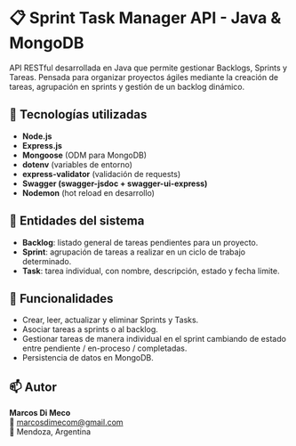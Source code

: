 # 📋 Sprint Task Manager API - Java & MongoDB

API RESTful desarrollada en Java que permite gestionar Backlogs, Sprints y Tareas. Pensada para organizar proyectos ágiles mediante la creación de tareas, agrupación en sprints y gestión de un backlog dinámico.

## 📌 Tecnologías utilizadas

- **Node.js**  
- **Express.js**  
- **Mongoose** (ODM para MongoDB)  
- **dotenv** (variables de entorno)  
- **express-validator** (validación de requests)  
- **Swagger (swagger-jsdoc + swagger-ui-express)**
- **Nodemon** (hot reload en desarrollo)

## 📖 Entidades del sistema

- **Backlog**: listado general de tareas pendientes para un proyecto.
- **Sprint**: agrupación de tareas a realizar en un ciclo de trabajo determinado.
- **Task**: tarea individual, con nombre, descripción, estado y fecha limite.

## 🚀 Funcionalidades

- Crear, leer, actualizar y eliminar Sprints y Tasks.
- Asociar tareas a sprints o al backlog.
- Gestionar tareas de manera individual en el sprint cambiando de estado entre pendiente / en-proceso / completadas.
- Persistencia de datos en MongoDB.

## 📫 Autor

**Marcos Di Meco**  
📧 marcosdimecom@gmail.com  
📍 Mendoza, Argentina
